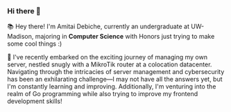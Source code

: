 ### Hi there 👋

<!--
**amitai-debiche/amitai-debiche** is a ✨ _special_ ✨ repository because its `README.md` (this file) appears on your GitHub profile.

Here are some ideas to get you started:

- 🔭 I’m currently working on ...
- 🌱 I’m currently learning ...
- 👯 I’m looking to collaborate on ...
- 🤔 I’m looking for help with ...
- 💬 Ask me about ...
- 📫 How to reach me: ...
- 😄 Pronouns: ...
- ⚡ Fun fact: ...
-->

📚 Hey there! I'm Amitai Debiche, currently an undergraduate at UW-Madison, majoring in **Computer Science** with Honors just trying to make some cool things :)

🌱 I've recently embarked on the exciting journey of managing my own server, nestled snugly with a MikroTik router at a colocation datacenter. Navigating through the intricacies of server management and cybersecurity has been an exhilarating challenge—I may not have all the answers yet, but I'm constantly learning and improving. Additionally, I'm  venturing into the realm of Go programming while also trying to improve my frontend development skills! 



   
